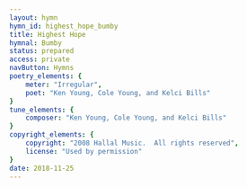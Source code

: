 ```yaml
---
layout: hymn
hymn_id: highest_hope_bumby
title: Highest Hope
hymnal: Bumby
status: prepared
access: private
navButton: Hymns
poetry_elements: {
    meter: "Irregular",
    poet: "Ken Young, Cole Young, and Kelci Bills"
}
tune_elements: {
    composer: "Ken Young, Cole Young, and Kelci Bills"
}
copyright_elements: {
    copyright: "2008 Hallal Music.  All rights reserved",
    license: "Used by permission"
}
date: 2018-11-25
---
```


